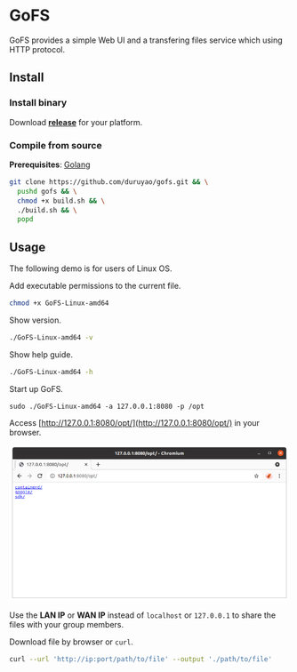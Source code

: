 # GoFS

GoFS provides a simple Web UI and a transfering files service which using HTTP protocol.

## Install

### Install binary

Download **[release](https://github.com/duruyao/gofs/releases)** for your platform.

### Compile from source

**Prerequisites**: [Golang](https://golang.org/)

```bash
git clone https://github.com/duruyao/gofs.git && \
  pushd gofs && \
  chmod +x build.sh && \
  ./build.sh && \
  popd
```

## Usage

The following demo is for users of Linux OS.

Add executable permissions to the current file.

```bash
chmod +x GoFS-Linux-amd64
```

Show version.

```bash
./GoFS-Linux-amd64 -v
```

Show help guide.

```bash
./GoFS-Linux-amd64 -h
```

Start up GoFS.

```
sudo ./GoFS-Linux-amd64 -a 127.0.0.1:8080 -p /opt
```

Access [http://127.0.0.1:8080/opt/](http://127.0.0.1:8080/opt/) in your browser.

![img/browser-127.0.0.1.png](img/browser-127.0.0.1.png)

Use the **LAN IP** or **WAN IP** instead of `localhost` or `127.0.0.1` to share the files with your group members.

Download file by browser or `curl`.

```bash
curl --url 'http://ip:port/path/to/file' --output './path/to/file'
```
